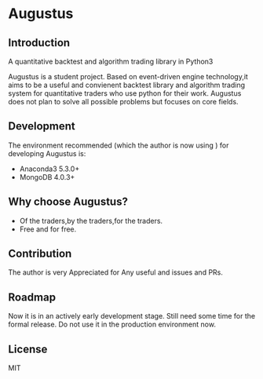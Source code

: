 # Augustus
## Introduction
A quantitative backtest and algorithm trading library in Python3

Augustus is a student project. Based on event-driven engine technology,it aims to be a useful and convienent backtest library and algorithm trading system for quantitative traders who use python for their work. Augustus does not plan to solve all possible problems but focuses on core fields. 
## Development
The environment recommended (which the author is now using ) for developing Augustus is:
- Anaconda3 5.3.0+
- MongoDB 4.0.3+

## Why choose Augustus?
- Of the traders,by the traders,for the traders.
- Free and for free.
## Contribution 
The author is very Appreciated for Any useful and issues and PRs.
## Roadmap
Now it is in an actively early development stage. Still need some time for the formal release. Do not use it in the production environment now.
## License
MIT
